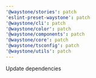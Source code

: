 ```yaml
---
'@waystone/stories': patch
'eslint-preset-waystone': patch
'@waystone/cli': patch
'@waystone/color': patch
'@waystone/components': patch
'@waystone/core': patch
'@waystone/tsconfig': patch
'@waystone/utils': patch
---
```


Update dependencies
